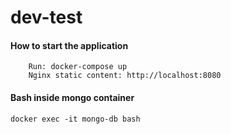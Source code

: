 # dev-test

#### How to start the application
```
    Run: docker-compose up
    Nginx static content: http://localhost:8080
```

#### Bash inside mongo container
```docker exec -it mongo-db bash```
